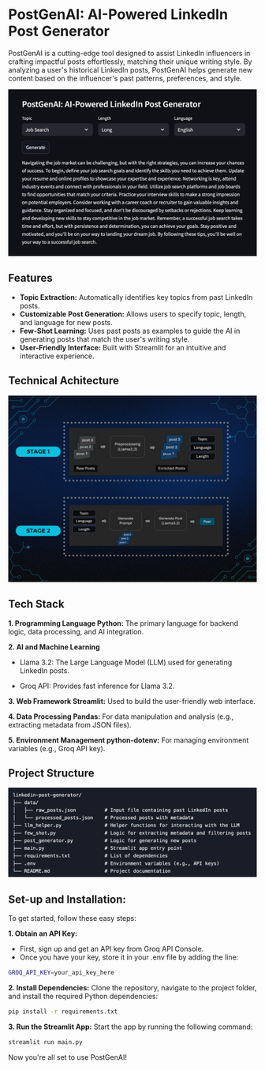 
# PostGenAI: AI-Powered LinkedIn Post Generator

PostGenAI is a cutting-edge tool designed to assist LinkedIn influencers in crafting impactful posts effortlessly, matching their unique writing style. By analyzing a user's historical LinkedIn posts, PostGenAI helps generate new content based on the influencer's past patterns, preferences, and style.



![App Screenshot](https://github.com/PayalGore/PostGenAI_LinkedInPostGenerator/blob/ad2dc9227e1d0733a92615bf6c82746cfbf20000/tool.png)
## Features

- **Topic Extraction:** Automatically identifies key topics from past LinkedIn posts.
- **Customizable Post Generation:** Allows users to specify topic, length, and language for new posts.
- **Few-Shot Learning:** Uses past posts as examples to guide the AI in generating posts that match the user's writing style.
- **User-Friendly Interface:** Built with Streamlit for an intuitive and interactive experience.







## Technical Achitecture

![App Screenshot](https://github.com/PayalGore/PostGenAI_LinkedInPostGenerator/blob/98fcdd122234181d9fadea8201f9343210e8f3b0/ARCHITECTURE.png)


## Tech Stack

**1. Programming Language
Python:** The primary language for backend logic, data processing, and AI integration.

**2. AI and Machine Learning**
- Llama 3.2: The Large Language Model (LLM) used for generating LinkedIn posts.

- Groq API: Provides fast inference for Llama 3.2.

**3. Web Framework
Streamlit:** Used to build the user-friendly web interface.

**4. Data Processing
Pandas:** For data manipulation and analysis (e.g., extracting metadata from JSON files).

**5. Environment Management
python-dotenv:** For managing environment variables (e.g., Groq API key).
## Project Structure

![App Screenshot](https://github.com/PayalGore/PostGenAI_LinkedInPostGenerator/blob/eafd3b6df6f6977a7f39173dbed1a6948541f2fd/Project%20Structure.png)

## Set-up and Installation:

To get started, follow these easy steps:

**1. Obtain an API Key:**

- First, sign up and get an API key from Groq API Console.
- Once you have your key, store it in your .env file by adding the line:

```bash
GROQ_API_KEY=your_api_key_here
```

**2. Install Dependencies:** Clone the repository, navigate to the project folder, and install the required Python dependencies:

```bash
pip install -r requirements.txt
```

**3. Run the Streamlit App:** Start the app by running the following command:

```bash
streamlit run main.py
```

Now you're all set to use PostGenAI!   